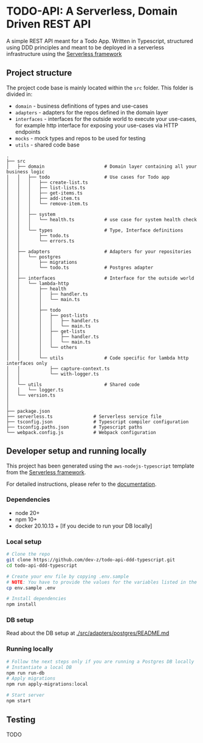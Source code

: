 # TODO-API: A Serverless, Domain Driven REST API

A simple REST API meant for a Todo App. Written in Typescript, structured using DDD principles and meant to be deployed in a serverless infrastructure using the [Serverless framework](https://www.serverless.com/)

## Project structure

The project code base is mainly located within the `src` folder. This folder is divided in:

- `domain` - business definitions of types and use-cases
- `adapters` - adapters for the repos defined in the domain layer
- `interfaces` - interfaces for the outside world to execute your use-cases, for example http interface for exposing your use-cases via HTTP endpoints
- `mocks` - mock types and repos to be used for testing
- `utils` - shared code base

```
.
├── src
│   ├── domain                      # Domain layer containing all your business logic
│   │   ├── todo                    # Use cases for Todo app
│   │   │   ├── create-list.ts
│   │   │   ├── list-lists.ts
│   │   │   ├── get-items.ts
│   │   │   ├── add-item.ts
│   │   │   └── remove-item.ts
│   │   │
│   │   ├── system
│   │   │   └── health.ts           # use case for system health check
│   │   │
│   │   └── types                   # Type, Interface definitions
│   │       ├── todo.ts
│   │       └── errors.ts
│   │
│   ├── adapters                    # Adapters for your repositories
│   │   └── postgres
│   │       ├── migrations
│   │       └── todo.ts             # Postgres adapter
│   │
│   ├── interfaces                  # Interface for the outside world
│   │   └── lambda-http
│   │       ├── health
│   │       │   ├── handler.ts
│   │       │   └── main.ts
│   │       │
│   │       ├── todo
│   │       │   ├── post-lists
│   │       │   │   ├── handler.ts
│   │       │   │   └── main.ts
│   │       │   ├── get-lists
│   │       │   │   ├── handler.ts
│   │       │   │   └── main.ts
│   │       │   └── others
│   │       │
│   │       └── utils               # Code specific for lambda http interfaces only
│   │           ├── capture-context.ts
│   │           └── with-logger.ts
│   │
│   └── utils                       # Shared code
│   │   └── logger.ts
│   └── version.ts
│
│
├── package.json
├── serverless.ts               # Serverless service file
├── tsconfig.json               # Typescript compiler configuration
├── tsconfig.paths.json         # Typescript paths
└── webpack.config.js           # Webpack configuration
```

## Developer setup and running locally

This project has been generated using the `aws-nodejs-typescript` template from the [Serverless framework](https://www.serverless.com/).

For detailed instructions, please refer to the [documentation](https://www.serverless.com/framework/docs/providers/aws/).

### Dependencies

- node 20+
- npm 10+
- docker 20.10.13 + [If you decide to run your DB locally]

### Local setup

```bash
# Clone the repo
git clone https://github.com/dev-z/todo-api-ddd-typescript.git
cd todo-api-ddd-typescript

# Create your env file by copying .env.sample
# NOTE: You have to provide the values for the variables listed in the env file
cp env.sample .env

# Install dependencies
npm install
```

### DB setup

Read about the DB setup at [./src/adapters/postgres/README.md](./src/adapters/postgres/README.md)

### Running locally

```bash
# Follow the next steps only if you are running a Postgres DB locally
# Instantiate a local DB
npm run run-db
# Apply migrations
npm run apply-migrations:local

# Start server
npm start
```

## Testing

TODO
